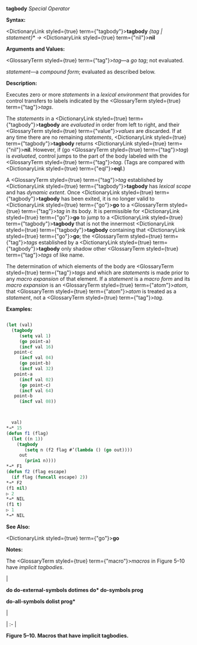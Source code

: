 **tagbody** *Special Operator* 



**Syntax:** 



<DictionaryLink styled={true} term={"tagbody"}><b>tagbody</b></DictionaryLink> *\{tag | statement\}*\* *→* <DictionaryLink styled={true} term={"nil"}><b>nil</b></DictionaryLink> 



**Arguments and Values:** 



<GlossaryTerm styled={true} term={"tag"}><i>tag</i></GlossaryTerm>—a *go tag*; not evaluated. 



*statement*—a *compound form*; evaluated as described below. 



**Description:** 



Executes zero or more *statements* in a *lexical environment* that provides for control transfers to labels indicated by the <GlossaryTerm styled={true} term={"tag"}><i>tags</i></GlossaryTerm>. 



The *statements* in a <DictionaryLink styled={true} term={"tagbody"}><b>tagbody</b></DictionaryLink> are *evaluated* in order from left to right, and their <GlossaryTerm styled={true} term={"value"}><i>values</i></GlossaryTerm> are discarded. If at any time there are no remaining *statements*, <DictionaryLink styled={true} term={"tagbody"}><b>tagbody</b></DictionaryLink> returns <DictionaryLink styled={true} term={"nil"}><b>nil</b></DictionaryLink>. However, if (go <GlossaryTerm styled={true} term={"tag"}><i>tag</i></GlossaryTerm>) is *evaluated*, control jumps to the part of the body labeled with the <GlossaryTerm styled={true} term={"tag"}><i>tag</i></GlossaryTerm>. (Tags are compared with <DictionaryLink styled={true} term={"eql"}><b>eql</b></DictionaryLink>.) 



A <GlossaryTerm styled={true} term={"tag"}><i>tag</i></GlossaryTerm> established by <DictionaryLink styled={true} term={"tagbody"}><b>tagbody</b></DictionaryLink> has *lexical scope* and has *dynamic extent*. Once <DictionaryLink styled={true} term={"tagbody"}><b>tagbody</b></DictionaryLink> has been exited, it is no longer valid to <DictionaryLink styled={true} term={"go"}><b>go</b></DictionaryLink> to a <GlossaryTerm styled={true} term={"tag"}><i>tag</i></GlossaryTerm> in its body. It is permissible for <DictionaryLink styled={true} term={"go"}><b>go</b></DictionaryLink> to jump to a <DictionaryLink styled={true} term={"tagbody"}><b>tagbody</b></DictionaryLink> that is not the innermost <DictionaryLink styled={true} term={"tagbody"}><b>tagbody</b></DictionaryLink> containing that <DictionaryLink styled={true} term={"go"}><b>go</b></DictionaryLink>; the <GlossaryTerm styled={true} term={"tag"}><i>tags</i></GlossaryTerm> established by a <DictionaryLink styled={true} term={"tagbody"}><b>tagbody</b></DictionaryLink> only shadow other <GlossaryTerm styled={true} term={"tag"}><i>tags</i></GlossaryTerm> of like name. 



The determination of which elements of the body are <GlossaryTerm styled={true} term={"tag"}><i>tags</i></GlossaryTerm> and which are *statements* is made prior to any *macro expansion* of that element. If a *statement* is a *macro form* and its *macro expansion* is an <GlossaryTerm styled={true} term={"atom"}><i>atom</i></GlossaryTerm>, that <GlossaryTerm styled={true} term={"atom"}><i>atom</i></GlossaryTerm> is treated as a *statement*, not a <GlossaryTerm styled={true} term={"tag"}><i>tag</i></GlossaryTerm>. 



**Examples:**
```lisp

(let (val) 
  (tagbody 
     (setq val 1) 
     (go point-a) 
     (incf val 16) 
   point-c 
     (incf val 04) 
     (go point-b) 
     (incf val 32) 
   point-a 
     (incf val 02) 
     (go point-c) 
     (incf val 64) 
   point-b 
     (incf val 08)) 



  val) 
*→* 15 
(defun f1 (flag) 
  (let ((n 1)) 
    (tagbody 
       (setq n (f2 flag #’(lambda () (go out)))) 
     out 
       (prin1 n)))) 
*→* F1 
(defun f2 (flag escape) 
  (if flag (funcall escape) 2)) 
*→* F2 
(f1 nil) 
▷ 2 
*→* NIL 
(f1 t) 
▷ 1 
*→* NIL 

```
**See Also:** 



<DictionaryLink styled={true} term={"go"}><b>go</b></DictionaryLink> 



**Notes:** 



The <GlossaryTerm styled={true} term={"macro"}><i>macros</i></GlossaryTerm> in Figure 5–10 have *implicit tagbodies*. 



|<p>**do do-external-symbols dotimes do\* do-symbols prog** </p><p>**do-all-symbols dolist prog\***</p>|

| :- |





**Figure 5–10. Macros that have implicit tagbodies.** 



